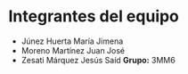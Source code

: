 # Integrantes del equipo
* Júnez Huerta María Jimena
* Moreno Martínez Juan José
* Zesati Márquez Jesús Saíd
**Grupo:** 3MM6
